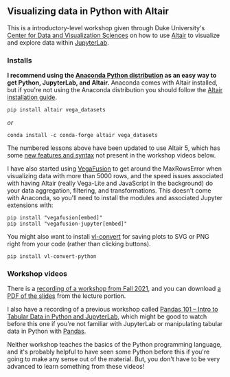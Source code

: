 ## Visualizing data in Python with Altair

This is a introductory-level workshop given through Duke University's 
[Center for Data and Visualization Sciences](https://library.duke.edu/data) on how to use
[Altair](https://altair-viz.github.io/) to visualize and explore data within 
[JupyterLab](https://jupyterlab.readthedocs.io/en/stable/).

### Installs

**I recommend using the [Anaconda Python distribution](https://www.anaconda.com/distribution/) 
as an easy way to get Python, JupyterLab, and Altair.** Anaconda comes with Altair installed, but
if you're not using the Anaconda distribution you should follow the 
[Altair installation guide](https://altair-viz.github.io/getting_started/installation.html).

```
pip install altair vega_datasets
```

*or*

```
conda install -c conda-forge altair vega_datasets
```

The numbered lessons above have been updated to use Altair 5, which has some 
[new features and syntax](https://altair-viz.github.io/releases/changes.html) 
not present in the workshop videos below. 

I have also started using [VegaFusion](https://vegafusion.io/) 
to get around the MaxRowsError when visualizing data with more than 5000 rows, 
and the speed issues associated with having Altair
(really Vega-Lite and JavaScript in the background) do your data aggregation, filtering, and transformations.
This doesn't come with Anaconda, so you'll need to install the modules and associated Jupyter
extensions with:

```
pip install "vegafusion[embed]"
pip install "vegafusion-jupyter[embed]"
```

You might also want to install [vl-convert](https://github.com/vega/vl-convert) for saving plots to SVG or PNG
right from your code (rather than clicking buttons).

```
pip install vl-convert-python
```

### Workshop videos

There is a [recording of a workshop from Fall 2021](https://warpwire.duke.edu/w/-doGAA/),
and you can download [a PDF of the slides](https://bit.ly/AltairFall2021) from the lecture portion.

I also have a 
recording of a previous workshop called 
[Pandas 101 – Intro to Tabular Data in Python and JupyterLab](https://warpwire.duke.edu/w/4-MGAA/), 
which might be good to watch before this one if you're not familiar with JupyterLab 
or manipulating tabular data in Python with [Pandas](https://pandas.pydata.org/).

Neither workshop teaches the basics of the Python programming language, and it's probably
helpful to have seen some Python before this if you're going to make any sense out of the 
material. But, you don't have to be very advanced to learn something from these videos!
